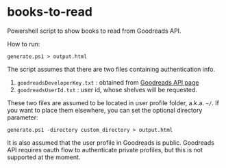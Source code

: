 # books-to-read
Powershell script to show books to read from Goodreads API.

How to run:
```
generate.ps1 > output.html
```

The script assumes that there are two files containing authentication info.
1. `goodreadsDeveloperKey.txt` : obtained from [Goodreads API page](https://www.goodreads.com/api)
2. `goodreadsUserId.txt` : user id, whose shelves will be requested.

These two files are assumed to be located in user profile folder, a.k.a. `~/`. If you want to place them elsewhere, you can set the optional directory parameter:

```
generate.ps1 -directory custom_directory > output.html
```

It is also assumed that the user profile in Goodreads is public. Goodreads API requires oauth flow to authenticate private profiles, but this is not supported at the moment.
